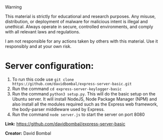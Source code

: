 > [!WARNING]
>This material is strictly for educational and research purposes. Any misuse, distribution, or deployment of malware for malicious intent is illegal and unethical. Always operate in secure, controlled environments, and comply with all relevant laws and regulations.
>
>I am not responsible for any actions taken by others with this material. Use it responsibly and at your own risk.


# Server configuration:

1. To run this code use `git clone https://github.com/davidbombal/express-server-basic.git`
2. Run the command `cd express-server-keylogger-basic`
3. Run the command `python3 setup.py`. This will do the basic setup on the Ubuntu server. It will install NodeJS, Node Package Manager (NPM) and also install all the modules required such as the Express web framework, the body-parser middleware used by Express.
4. Run the command `node server.js` to start the server on port 8080

**Link:**       https://github.com/davidbombal/express-server-basic

**Creator:**    David Bombal